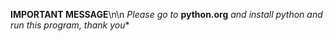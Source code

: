 **IMPORTANT MESSAGE**\n\n
*Please go to* **python.org** *and install python and run this program, thank you**
